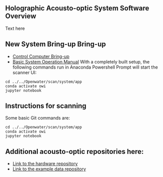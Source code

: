 ## Holographic Acousto-optic System Software Overview
Text here

## New System Bring-up Bring-up
- [Control Computer Bring-up](opw_acousto-optic_NewComputerBring-up.docx)
- [Basic System Operation Manual](opw_acousto-optic_SystemOperationManual.docx)
With a completely built setup, the following commands run in Anaconda Powershell Prompt will start the scanner UI:
```
cd ../../Openwater/scan/system/app
conda activate owi
jupyter notebook
```

## Instructions for scanning
Some basic Git commands are:
```
cd ../../Openwater/scan/system/app
conda activate owi
jupyter notebook
```

## Additional acousto-optic repositories here:
- [Link to the hardware repository](https://github.com/OpenwaterInternet/opw_acousto-optic_hw/)
- [Link to the example data repository](https://github.com/OpenwaterInternet/opw_acousto-optic_data/)
